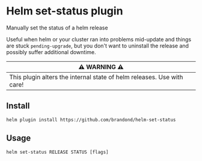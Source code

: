 # Helm set-status plugin

Manually set the status of a helm release

Useful when helm or your cluster ran into problems mid-update and things are stuck `pending-upgrade`, but you don't want to uninstall the release and possibly suffer additional downtime.


| :warning: WARNING :warning: |
| - |
| This plugin alters the internal state of helm releases. Use with care! |

## Install

```console
helm plugin install https://github.com/brandond/helm-set-status
```

## Usage

```console
helm set-status RELEASE STATUS [flags]
```
